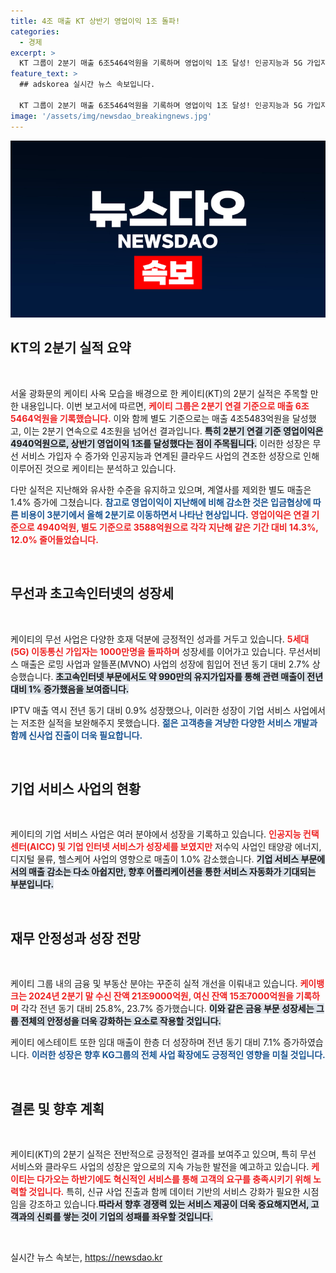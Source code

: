 ```yaml
---
title: 4조 매출 KT 상반기 영업이익 1조 돌파!
categories:
  - 경제
excerpt: >
  KT 그룹이 2분기 매출 6조5464억원을 기록하며 영업이익 1조 달성! 인공지능과 5G 가입자 증가가 실적에 기여했지만, 일부 사업은 감소세를 보여. 수익 다각화를 위한 KT의 전략이 주목받는다.
feature_text: >
  ## adskorea 실시간 뉴스 속보입니다.

  KT 그룹이 2분기 매출 6조5464억원을 기록하며 영업이익 1조 달성! 인공지능과 5G 가입자 증가가 실적에 기여했지만, 일부 사업은 감소세를 보여. 수익 다각화를 위한 KT의 전략이 주목받는다.
image: '/assets/img/newsdao_breakingnews.jpg'
---
```


<p><img src="/assets/img/newsdao_breakingnews.jpg" alt="adskorea 속보" /></p>

<h2 data-ke-size="size26">KT의 2분기 실적 요약</h2>

<p data-ke-size="size16">&nbsp;</p>

<p>서울 광화문의 케이티 사옥 모습을 배경으로 한 케이티(KT)의 2분기 실적은 주목할 만한 내용입니다. 이번 보고서에 따르면, <b><span style="color: #ee2323;">케이티 그룹은 2분기 연결 기준으로 매출 6조5464억원을 기록했습니다.</span></b> 이와 함께 별도 기준으로는 매출 4조5483억원을 달성했고, 이는 2분기 연속으로 4조원을 넘어선 결과입니다. <b><span style="background-color: #21538527;">특히 2분기 연결 기준 영업이익은 4940억원으로, 상반기 영업이익 1조를 달성했다는 점이 주목됩니다.</span></b> 이러한 성장은 무선 서비스 가입자 수 증가와 인공지능과 연계된 클라우드 사업의 견조한 성장으로 인해 이루어진 것으로 케이티는 분석하고 있습니다.</p>

<p>다만 실적은 지난해와 유사한 수준을 유지하고 있으며, 계열사를 제외한 별도 매출은 1.4% 증가에 그쳤습니다. <b><span style="color: #1a5490;">참고로 영업이익이 지난해에 비해 감소한 것은 입금협상에 따른 비용이 3분기에서 올해 2분기로 이동하면서 나타난 현상입니다.</span></b> <b><span style="color: #ee2323;">영업이익은 연결 기준으로 4940억원, 별도 기준으로 3588억원으로 각각 지난해 같은 기간 대비 14.3%, 12.0% 줄어들었습니다.</span></b></p>

<p data-ke-size="size16">&nbsp;</p>

<h2 data-ke-size="size26">무선과 초고속인터넷의 성장세</h2>

<p data-ke-size="size16">&nbsp;</p>

<p>케이티의 무선 사업은 다양한 호재 덕분에 긍정적인 성과를 거두고 있습니다. <b><span style="color: #ee2323;">5세대(5G) 이동통신 가입자는 1000만명을 돌파하며</span></b> 성장세를 이어가고 있습니다. 무선서비스 매출은 로밍 사업과 알뜰폰(MVNO) 사업의 성장에 힘입어 전년 동기 대비 2.7% 상승했습니다. <b><span style="background-color: #21538527;">초고속인터넷 부문에서도 약 990만의 유지가입자를 통해 관련 매출이 전년 대비 1% 증가했음을 보여줍니다.</span></b> </p>

<p>IPTV 매출 역시 전년 동기 대비 0.9% 성장했으나, 이러한 성장이 기업 서비스 사업에서는 저조한 실적을 보완해주지 못했습니다. <b><span style="color: #1a5490;">젊은 고객층을 겨냥한 다양한 서비스 개발과 함께 신사업 진출이 더욱 필요합니다.</span></b></p>

<p data-ke-size="size16">&nbsp;</p>

<h2 data-ke-size="size26">기업 서비스 사업의 현황</h2>

<p data-ke-size="size16">&nbsp;</p>

<p>케이티의 기업 서비스 사업은 여러 분야에서 성장을 기록하고 있습니다. <b><span style="color: #ee2323;">인공지능 컨택센터(AICC) 및 기업 인터넷 서비스가 성장세를 보였지만</span></b> 저수익 사업인 태양광 에너지, 디지털 물류, 헬스케어 사업의 영향으로 매출이 1.0% 감소했습니다. <b><span style="background-color: #21538527;">기업 서비스 부문에서의 매출 감소는 다소 아쉽지만, 향후 어플리케이션을 통한 서비스 자동화가 기대되는 부분입니다.</span></b></p>

<p data-ke-size="size16">&nbsp;</p>

<h2 data-ke-size="size26">재무 안정성과 성장 전망</h2>

<p data-ke-size="size16">&nbsp;</p>

<p>케이티 그룹 내의 금융 및 부동산 분야는 꾸준히 실적 개선을 이뤄내고 있습니다. <b><span style="color: #ee2323;">케이뱅크는 2024년 2분기 말 수신 잔액 21조9000억원, 여신 잔액 15조7000억원을 기록하며</span></b> 각각 전년 동기 대비 25.8%, 23.7% 증가했습니다. <b><span style="background-color: #21538527;">이와 같은 금융 부문 성장세는 그룹 전체의 안정성을 더욱 강화하는 요소로 작용할 것입니다.</span></b> </p>

<p>케이티 에스테이트 또한 임대 매출이 한층 더 성장하며 전년 동기 대비 7.1% 증가하였습니다. <b><span style="color: #1a5490;">이러한 성장은 향후 KG그룹의 전체 사업 확장에도 긍정적인 영향을 미칠 것입니다.</span></b></p>

<p data-ke-size="size16">&nbsp;</p>

<h2 data-ke-size="size26">결론 및 향후 계획</h2>

<p data-ke-size="size16">&nbsp;</p>

<p>케이티(KT)의 2분기 실적은 전반적으로 긍정적인 결과를 보여주고 있으며, 특히 무선 서비스와 클라우드 사업의 성장은 앞으로의 지속 가능한 발전을 예고하고 있습니다. <b><span style="color: #ee2323;">케이티는 다가오는 하반기에도 혁신적인 서비스를 통해 고객의 요구를 충족시키기 위해 노력할 것입니다.</span></b> 특히, 신규 사업 진출과 함께 데이터 기반의 서비스 강화가 필요한 시점임을 강조하고 있습니다.<b><span style="background-color: #21538527;">따라서 향후 경쟁력 있는 서비스 제공이 더욱 중요해지면서, 고객과의 신뢰를 쌓는 것이 기업의 성패를 좌우할 것입니다.</span></b> </p>

<p data-ke-size="size16">&nbsp;</p>
실시간 뉴스 속보는, <a href="https://newsdao.kr" rel="dofollow">https://newsdao.kr</a>


